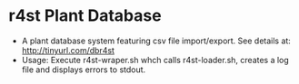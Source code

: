 # r4st Plant Database 
* A plant database system featuring csv file import/export.  See details at: http://tinyurl.com/dbr4st
* Usage: Execute r4st-wraper.sh whch calls r4st-loader.sh, creates a log file and displays errors to stdout.
